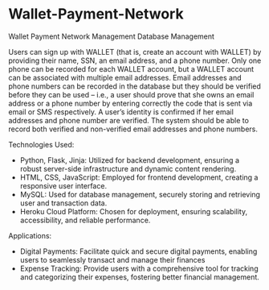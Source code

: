 # Wallet-Payment-Network
Wallet Payment Network Management Database Management

Users can sign up with WALLET (that is, create an account with WALLET) by providing
their name, SSN, an email address, and a phone number. Only one phone can be
recorded for each WALLET account, but a WALLET account can be associated with
multiple email addresses. Email addresses and phone numbers can be recorded in the
database but they should be verified before they can be used – i.e., a user should
prove that she owns an email address or a phone number by entering correctly the
code that is sent via email or SMS respectively. A user’s identity is confirmed if her
email addresses and phone number are verified. The system should be able to record
both verified and non-verified email addresses and phone numbers. 

Technologies Used:
* Python, Flask, Jinja: Utilized for backend development, ensuring a robust server-side infrastructure and dynamic content rendering.
* HTML, CSS, JavaScript: Employed for frontend development, creating a responsive user interface.
* MySQL: Used for database management, securely storing and retrieving user and transaction data.
* Heroku Cloud Platform: Chosen for deployment, ensuring scalability, accessibility, and reliable performance.

Applications:
* Digital Payments: Facilitate quick and secure digital payments, enabling users to seamlessly transact and manage their finances
* Expense Tracking: Provide users with a comprehensive tool for tracking and categorizing their expenses, fostering better financial management.
